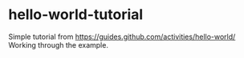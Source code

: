 # hello-world-tutorial
Simple tutorial from https://guides.github.com/activities/hello-world/
Working through the example.  
